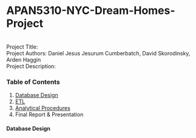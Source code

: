 # APAN5310-NYC-Dream-Homes-Project
<br>
Project Title: <br>
Project Authors:  Daniel Jesus Jesurum Cumberbatch, David Skorodinsky, Arden Haggin <br>
Project Description: <br>

### Table of Contents <br> 
1. [Database Design](https://github.com/ardenhaggin/APAN5310-NYC-Dream-Homes-Project/tree/main/Database%20Design)
2. [ETL](https://github.com/ardenhaggin/APAN5310-NYC-Dream-Homes-Project/tree/main/ETL)
3. [Analytical Procedures](https://github.com/ardenhaggin/APAN5310-NYC-Dream-Homes-Project/tree/main/Analytical%20Procedures)
4. Final Report & Presentation

#### Database Design <br> 
